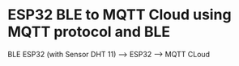 # ESP32 BLE to MQTT Cloud using MQTT protocol and BLE
BLE ESP32 (with Sensor DHT 11) --> ESP32 --> MQTT CLoud
